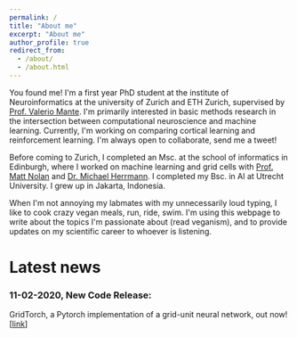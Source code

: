 ```yaml
---
permalink: /
title: "About me"
excerpt: "About me"
author_profile: true
redirect_from: 
  - /about/
  - /about.html
---
```


You found me! I'm a first year PhD student at the institute of Neuroinformatics at the university of Zurich and ETH Zurich, supervised by [Prof. Valerio Mante](https://www.ini.uzh.ch/en/institute/people?uname=valerio). I'm primarily interested in basic methods research in the intersection between computational neuroscience and machine learning. Currently, I'm working on comparing cortical learning and reinforcement learning. I'm always open to collaborate, send me a tweet!

Before coming to Zurich, I completed an Msc. at the school of informatics in Edinburgh, where I worked on machine learning and grid cells with [Prof. Matt Nolan](http://nolanlab.mvm.ed.ac.uk/) and [Dr. Michael Herrmann](https://www.research.ed.ac.uk/portal/en/persons/michael-herrmann(cf1b7c31-3a87-4812-bf0a-05cf49b0120e).html). I completed my Bsc. in AI at Utrecht University. I grew up in Jakarta, Indonesia.

When I'm not annoying my labmates with my unnecessarily loud typing, I like to cook crazy vegan meals, run, ride, swim. I'm using this webpage to write about the topics I'm passionate about (read veganism), and to provide updates on my scientific career to whoever is listening.


# Latest news
### 11-02-2020, New Code Release:
GridTorch, a Pytorch implementation of a grid-unit neural network, out now! \[[link](./posts/2020/02/gridtorch-released/)\]
